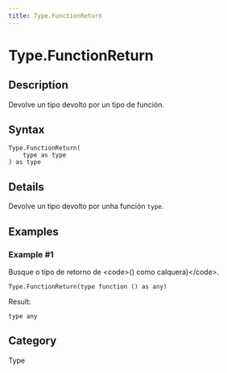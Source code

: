 ```yaml
---
title: Type.FunctionReturn
---
```


# Type.FunctionReturn


## Description

Devolve un tipo devolto por un tipo de función.


## Syntax

```powerquery
Type.FunctionReturn(
    type as type
) as type
```


## Details

Devolve un tipo devolto por unha función <code>type</code>.


## Examples

### Example #1 
Busque o tipo de retorno de &lt;code&gt;() como calquera)&lt;/code&gt;.
```powerquery
Type.FunctionReturn(type function () as any)
```

Result: 
```powerquery
type any
```




## Category
Type
